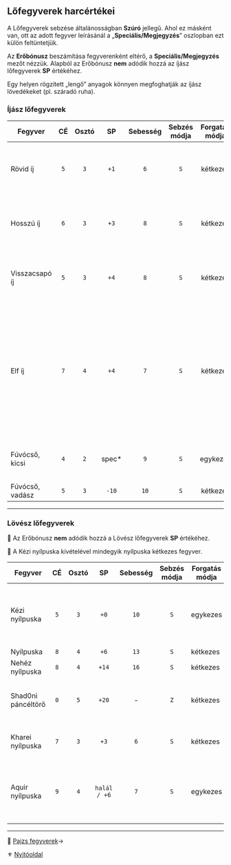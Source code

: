 ## Lőfegyverek harcértékei

A Lőfegyverek sebzése általánosságban **Szúró** jellegű. Ahol ez másként van, ott az adott fegyver leírásánál a „**Speciális/Megjegyzés**” oszlopban ezt külön feltüntetjük.

Az **Erőbónusz** beszámítása fegyverenként eltérő, a **Speciális/Megjegyzés** mezőt nézzük. Alapból az Erőbónusz **nem** adódik hozzá az íjász lőfegyverek **SP** értékéhez.

Egy helyen rögzített „lengő” anyagok könnyen megfoghatják az íjász lövedékeket (pl. száradó ruha).

### Íjász lőfegyverek

<!-- tag: md_table_tavfegyver_start -->

| Fegyver         | CÉ  | Osztó |   SP   | Sebesség | Sebzés módja | Forgatás módja | Erőbónusz limit | Átütés | Hatótáv | Kategória | Speciális / Megjegyzés                                                                                                                           |
| --------------- | :-: | :---: | :----: | :------: | :----------: | :------------: | :-------------: | :----: | ------: | --------- | ------------------------------------------------------------------------------------------------------------------------------------------------ |
| Rövid íj        | `5` |  `3`  |  `+1`  |   `6`    |     `S`      |    kétkezes    |       `2`       |  `0`   |   `60m` | lőfegyver | Az Erőbónusz csak akkor számít ha az íj erre az Erő értékre lett tervezve!                                                                       |
| Hosszú íj       | `6` |  `3`  |  `+3`  |   `8`    |     `S`      |    kétkezes    |       `3`       |  `0`   |  `120m` | lőfegyver | Az Erőbónusz csak akkor számít ha az íj erre az Erő értékre lett tervezve!                                                                       |
| Visszacsapó íj  | `5` |  `3`  |  `+4`  |   `8`    |     `S`      |    kétkezes    |       `4`       |  `3`   |  `160m` | lőfegyver | Az Erőbónusz csak akkor számít ha az íj erre az Erő értékre lett tervezve!                                                                       |
| Elf íj          | `7` |  `4`  |  `+4`  |   `7`    |     `S`      |    kétkezes    |       `0`       |  `0`   |  `120m` | lőfegyver | Csak a készítője (és egyben birtokosa) kezében érvényes értékek, egyébként hagyományos íjként működik, aminek Osztója: `3`.<br />Erőbónusz nincs |
| Fúvócső, kicsi  | `4` |  `2`  | spec\* |   `9`    |     `S`      |    egykezes    |       `0`       |  `0`   |   `16m` | lőfegyver | `k20` dobásnál: `20`-as dobás: `1 ÉP`, különben `0 ÉP`                                                                                           |
| Fúvócső, vadász | `5` |  `3`  | `-10`  |   `10`   |     `S`      |    kétkezes    |       `0`       |  `0`   |   `30m` | lőfegyver |                                                                                                                                                  |

<!-- tag: md_table_tavfegyver_end -->

---
### Lövész lőfegyverek

🔆 Az Erőbónusz **nem** adódik hozzá a Lövész lőfegyverek **SP** értékéhez.
 
🔆 A Kézi nyílpuska kivételével mindegyik nyílpuska kétkezes fegyver.

<!-- tag: md_table_tavfegyver_start -->

| Fegyver            | CÉ  | Osztó |      SP      | Sebesség | Sebzés módja | Forgatás módja | Erőbónusz | Átütés | Hatótáv | Speciális / Megjegyzés                                       |
| ------------------ | :-: | :---: | :----------: | :------: | :----------: | -------------- | :-------: | :----: | :-----: | ------------------------------------------------------------ |
| Kézi nyílpuska     | `5` |  `3`  |     `+0`     |   `10`   |     `S`      | egykezes       |    `0`    |  `0`   |  `20m`  | A kézi nyílpuska kevésbé pontos fegyver kis mérete miatt.    |
| Nyílpuska          | `8` |  `4`  |     `+6`     |   `13`   |     `S`      | kétkezes       |    `0`    |  `8`   |  `50m`  |                                                              |
| Nehéz nyílpuska    | `8` |  `4`  |    `+14`     |   `16`   |     `S`      | kétkezes       |    `0`    |  `15`  |  `80m`  |                                                              |
| Shad0ni páncéltörő | `0` |  `5`  |    `+20`     |    -     |     `Z`      | kétkezes       |    `0`    |  `20`  | `120m`  | Újratöltés: 1 emberrel: `3` kör, 2 emberrel: `1` kör         |
| Kharei nyílpuska   | `7` |  `3`  |     `+3`     |   `6`    |     `S`      | kétkezes       |    `0`    |  `0`   |  `50m`  | Míg ki nem fogy a tár. Újratöltés: `1` kör                   |
| Aquir nyílpuska    | `9` |  `4`  | `halál / +6` |   `7`    |     `S`      | egykezes       |    `0`    |  `20`  |  `50m`  | Halálos hatása és Átütés értéke csak aquir kézben érvényesül |

<!-- tag: md_table_tavfegyver_end -->

---

🔗 [Pajzs fegyverek](068_09_pajzs_fegyverek.md)→

⚜️ [Nyitóoldal](start.md#6-harcrendszer-%EF%B8%8F)
